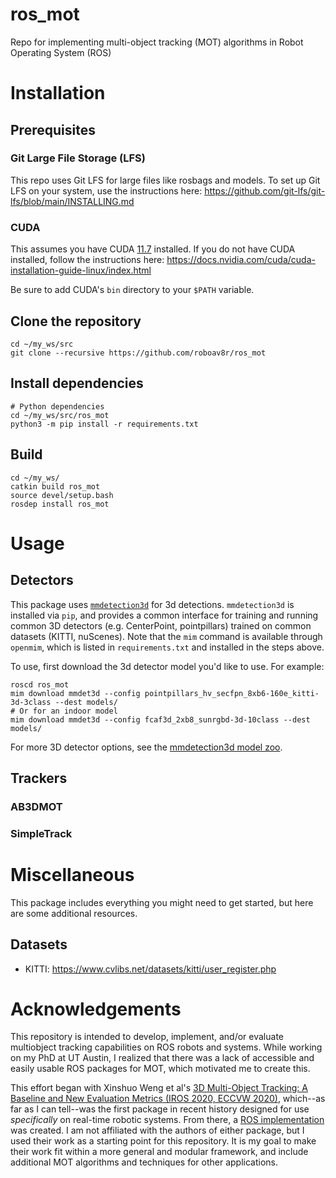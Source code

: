 # ros_mot
Repo for implementing multi-object tracking (MOT) algorithms in Robot Operating System (ROS)

# Installation

## Prerequisites
### Git Large File Storage (LFS)
This repo uses Git LFS for large files like rosbags and models. To set up Git LFS on your system, use the instructions here:
https://github.com/git-lfs/git-lfs/blob/main/INSTALLING.md 
### CUDA
This assumes you have CUDA [11.7](https://developer.nvidia.com/cuda-11-7-0-download-archive) installed. If you do not have CUDA installed, follow the instructions here: https://docs.nvidia.com/cuda/cuda-installation-guide-linux/index.html

Be sure to add CUDA's `bin` directory to your `$PATH` variable.

## Clone the repository
```
cd ~/my_ws/src
git clone --recursive https://github.com/roboav8r/ros_mot
```

## Install dependencies
```
# Python dependencies
cd ~/my_ws/src/ros_mot
python3 -m pip install -r requirements.txt
```

## Build
```
cd ~/my_ws/
catkin build ros_mot
source devel/setup.bash
rosdep install ros_mot
```

# Usage
## Detectors
This package uses [`mmdetection3d`](https://github.com/open-mmlab/mmdetection3d) for 3d detections. `mmdetection3d` is installed via `pip`, and provides a common interface for training and running common 3D detectors (e.g. CenterPoint, pointpillars) trained on common datasets (KITTI, nuScenes). Note that the `mim` command is available through `openmim`, which is listed in `requirements.txt` and installed in the steps above.

To use, first download the 3d detector model you'd like to use. For example:
```
roscd ros_mot
mim download mmdet3d --config pointpillars_hv_secfpn_8xb6-160e_kitti-3d-3class --dest models/
# Or for an indoor model
mim download mmdet3d --config fcaf3d_2xb8_sunrgbd-3d-10class --dest models/
```
For more 3D detector options, see the [mmdetection3d model zoo](https://github.com/open-mmlab/mmdetection3d/blob/1.0/docs/en/model_zoo.md).

## Trackers
### AB3DMOT
### SimpleTrack
# Miscellaneous
This package includes everything you might need to get started, but here are some additional resources.
## Datasets
- KITTI: https://www.cvlibs.net/datasets/kitti/user_register.php

# Acknowledgements
This repository is intended to develop, implement, and/or evaluate multiobject tracking capabilities on ROS robots and systems. While working on my PhD at UT Austin, I realized that there was a lack of accessible and easily usable ROS packages for MOT, which motivated me to create this.

This effort began with Xinshuo Weng et al's [3D Multi-Object Tracking: A Baseline and New Evaluation Metrics (IROS 2020, ECCVW 2020)](https://github.com/xinshuoweng/AB3DMOT), which--as far as I can tell--was the first package in recent history designed for use *specifically* on real-time robotic systems. From there, a [ROS implementation](https://github.com/PardisTaghavi/real_time_tracking_AB3DMOT) was created. I am not affiliated with the authors of either package, but I used their work as a starting point for this repository. It is my goal to make their work fit within a more general and modular framework, and include additional MOT algorithms and techniques for other applications.